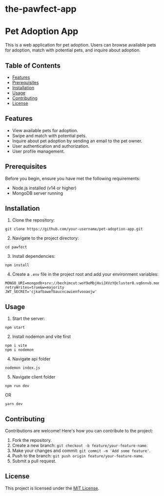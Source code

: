 # the-pawfect-app


# Pet Adoption App

This is a web application for pet adoption. Users can browse available pets for adoption, match with potential pets, and inquire about adoption.

## Table of Contents

- [Features](#features)
- [Prerequisites](#prerequisites)
- [Installation](#installation)
- [Usage](#usage)
- [Contributing](#contributing)
- [License](#license)

## Features

- View available pets for adoption.
- Swipe and match with potential pets.
- Inquire about pet adoption by sending an email to the pet owner.
- User authentication and authorization.
- User profile management.

## Prerequisites

Before you begin, ensure you have met the following requirements:

- Node.js installed (v14 or higher)
- MongoDB server running

## Installation

1. Clone the repository:

```
git clone https://github.com/your-username/pet-adoption-app.git
```

2. Navigate to the project directory:

```
cd pawfect
```

3. Install dependencies:

```
npm install
```

4. Create a `.env` file in the project root and add your environment variables:

```
MONGO_URI=mongodb+srv://bechimcut:woY9oMbjHviJXVzY@cluster0.vq6nnvb.mongodb.net/?retryWrites=true&w=majority
JWT_SECRET='cjkafbawefbaucncawienfvooaojw'
```

## Usage

1. Start the server:

```
npm start
```

2. Install nodemon and vite first
```
npm i vite
npm i nodemon
```
4. Navigate api folder
```
nodemon index.js 
```
5. Navigate client folder
```
npm run dev
```
OR 
```
yarn dev
```
## Contributing

Contributions are welcome! Here's how you can contribute to the project:

1. Fork the repository.
2. Create a new branch: `git checkout -b feature/your-feature-name`.
3. Make your changes and commit: `git commit -m 'Add some feature'`.
4. Push to the branch: `git push origin feature/your-feature-name`.
5. Submit a pull request.

## License

This project is licensed under the [MIT License](LICENSE).
```
